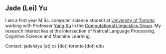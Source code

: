 ## Jade (Lei) Yu 
I am a first year M.Sc. computer science student at <a href="https://www.utoronto.ca">University of Toronto</a> working with Professor [Yang Xu](http://www.cs.toronto.edu/~yangxu/group.html) in the [Computational Linguistics Group](http://www.cs.toronto.edu/compling/index.html). My research interest lies at the intersection of Natrual Language Processing, Cognitive Science and Machine Learning.



Contact: jadeleiyu [at] cs [dot] toronto [dot] edu
